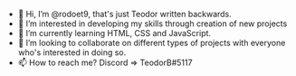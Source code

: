- 👋 Hi, I’m @rodoet9, that's just Teodor written backwards.
- 👀 I’m interested in developing my skills through creation of new projects
- 🌱 I’m currently learning HTML, CSS and JavaScript.
- 💞️ I’m looking to collaborate on different types of projects with everyone who's interested in doing so.
- 📫 How to reach me? Discord => TeodorB#5117
